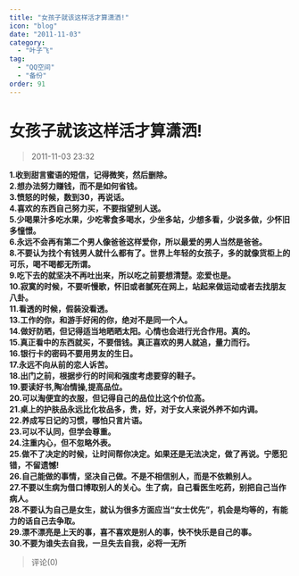 ```yaml
---
title: "女孩子就该这样活才算潇洒!"
icon: "blog"
date: "2011-11-03"
category:
  - "叶子飞"
tag:
  - "QQ空间"
  - "备份"
order: 91
---
```

# 女孩子就该这样活才算潇洒!
> 2011-11-03 23:32


**1.收到甜言蜜语的短信，记得微笑，然后删除。  
2.想办法努力赚钱，而不是如何省钱。  
3.愤怒的时候，数到30，再说话。  
4.喜欢的东西自己努力买，不要指望别人送。  
5.少喝果汁多吃水果，少吃零食多喝水，少坐多站，少想多看，少说多做，少怀旧多憧憬。  
6.永远不会再有第二个男人像爸爸这样爱你，所以最爱的男人当然是爸爸。  
8.不要认为找个有钱男人就什么都有了。世界上年轻的女孩子，多的就像货柜上的可乐，喝不喝都无所谓。  
9.吃下去的就坚决不再吐出来，所以吃之前要想清楚。恋爱也是。  
10.寂寞的时候，不要听慢歌，怀旧或者腻死在网上，站起来做运动或者去找朋友八卦。  
11.看透的时候，假装没看透。  
13.工作的你，和游手好闲的你，绝对不是同一个人。  
14.做好防晒，但记得适当地晒晒太阳。心情也会进行光合作用。真的。  
15.真正看中的东西就买，不要借钱。真正喜欢的男人就追，量力而行。  
16.银行卡的密码不要用男友的生日。  
17.永远不向从前的恋人诉苦。  
18.出门之前，根据步行的时间和强度考虑要穿的鞋子。  
19.要读好书,陶冶情操,提高品位。  
20.可以淘便宜的衣服，但记得自己的品位比这个价位高。  
21.桌上的护肤品永远比化妆品多，贵，好，对于女人来说外养不如内调。  
22.养成写日记的习惯，哪怕只言片语。  
23.可以不认同，但学会尊重。  
24.注重内心，但不忽略外表。  
25.做不了决定的时候，让时间帮你决定。如果还是无法决定，做了再说。宁愿犯错，不留遗憾!  
26.自己能做的事情，坚决自己做。不是不相信别人，而是不依赖别人。  
27.不要以生病为借口博取别人的关心。生了病，自己看医生吃药，别把自己当作病人。  
28.不要认为自己是女生，就认为很多方面应当“女士优先”，机会是均等的，有能力的话自己去争取。  
29.漂不漂亮是上天的事，喜不喜欢是别人的事，快不快乐是自己的事。  
30.不要为谁失去自我，一旦失去自我，必将一无所**
> 评论(0)

